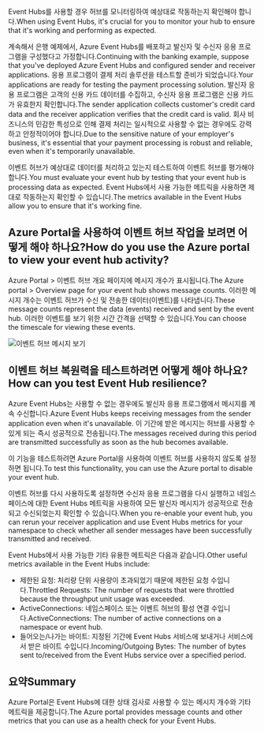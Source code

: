 <span data-ttu-id="4897f-101">Event Hubs를 사용할 경우 허브를 모니터링하여 예상대로 작동하는지 확인해야 합니다.</span><span class="sxs-lookup"><span data-stu-id="4897f-101">When using Event Hubs, it's crucial for you to monitor your hub to ensure that it's working and performing as expected.</span></span>

<span data-ttu-id="4897f-102">계속해서 은행 예제에서, Azure Event Hubs를 배포하고 발신자 및 수신자 응용 프로그램을 구성했다고 가정합니다.</span><span class="sxs-lookup"><span data-stu-id="4897f-102">Continuing with the banking example, suppose that you've deployed Azure Event Hubs and configured sender and receiver applications.</span></span> <span data-ttu-id="4897f-103">응용 프로그램이 결제 처리 솔루션을 테스트할 준비가 되었습니다.</span><span class="sxs-lookup"><span data-stu-id="4897f-103">Your applications are ready for testing the payment processing solution.</span></span> <span data-ttu-id="4897f-104">발신자 응용 프로그램은 고객의 신용 카드 데이터를 수집하고, 수신자 응용 프로그램은 신용 카드가 유효한지 확인합니다.</span><span class="sxs-lookup"><span data-stu-id="4897f-104">The sender application collects customer's credit card data and the receiver application verifies that the credit card is valid.</span></span> <span data-ttu-id="4897f-105">회사 비즈니스의 민감한 특성으로 인해 결제 처리는 일시적으로 사용할 수 없는 경우에도 강력하고 안정적이어야 합니다.</span><span class="sxs-lookup"><span data-stu-id="4897f-105">Due to the sensitive nature of your employer's business, it's essential that your payment processing is robust and reliable, even when it's temporarily unavailable.</span></span>

<span data-ttu-id="4897f-106">이벤트 허브가 예상대로 데이터를 처리하고 있는지 테스트하여 이벤트 허브를 평가해야 합니다.</span><span class="sxs-lookup"><span data-stu-id="4897f-106">You must evaluate your event hub by testing that your event hub is processing data as expected.</span></span> <span data-ttu-id="4897f-107">Event Hubs에서 사용 가능한 메트릭을 사용하면 제대로 작동하는지 확인할 수 있습니다.</span><span class="sxs-lookup"><span data-stu-id="4897f-107">The metrics available in the Event Hubs allow you to ensure that it's working fine.</span></span>

## <a name="how-do-you-use-the-azure-portal-to-view-your-event-hub-activity"></a><span data-ttu-id="4897f-108">Azure Portal을 사용하여 이벤트 허브 작업을 보려면 어떻게 해야 하나요?</span><span class="sxs-lookup"><span data-stu-id="4897f-108">How do you use the Azure portal to view your event hub activity?</span></span>

<span data-ttu-id="4897f-109">Azure Portal > 이벤트 허브 개요 페이지에 메시지 개수가 표시됩니다.</span><span class="sxs-lookup"><span data-stu-id="4897f-109">The Azure portal > Overview page for your event hub shows message counts.</span></span> <span data-ttu-id="4897f-110">이러한 메시지 개수는 이벤트 허브가 수신 및 전송한 데이터(이벤트)를 나타냅니다.</span><span class="sxs-lookup"><span data-stu-id="4897f-110">These message counts represent the data (events) received and sent by the event hub.</span></span> <span data-ttu-id="4897f-111">이러한 이벤트를 보기 위한 시간 간격을 선택할 수 있습니다.</span><span class="sxs-lookup"><span data-stu-id="4897f-111">You can choose the timescale for viewing these events.</span></span>

![이벤트 허브 메시지 보기](../media-draft/6-view-messages.png)

## <a name="how-can-you-test-event-hub-resilience"></a><span data-ttu-id="4897f-113">이벤트 허브 복원력을 테스트하려면 어떻게 해야 하나요?</span><span class="sxs-lookup"><span data-stu-id="4897f-113">How can you test Event Hub resilience?</span></span>

<span data-ttu-id="4897f-114">Azure Event Hubs는 사용할 수 없는 경우에도 발신자 응용 프로그램에서 메시지를 계속 수신합니다.</span><span class="sxs-lookup"><span data-stu-id="4897f-114">Azure Event Hubs keeps receiving messages from the sender application even when it's unavailable.</span></span> <span data-ttu-id="4897f-115">이 기간에 받은 메시지는 허브를 사용할 수 있게 되는 즉시 성공적으로 전송됩니다.</span><span class="sxs-lookup"><span data-stu-id="4897f-115">The messages received during this period are transmitted successfully as soon as the hub becomes available.</span></span>

<span data-ttu-id="4897f-116">이 기능을 테스트하려면 Azure Portal을 사용하여 이벤트 허브를 사용하지 않도록 설정하면 됩니다.</span><span class="sxs-lookup"><span data-stu-id="4897f-116">To test this functionality, you can use the Azure portal to disable your event hub.</span></span>

<span data-ttu-id="4897f-117">이벤트 허브를 다시 사용하도록 설정하면 수신자 응용 프로그램을 다시 실행하고 네임스페이스에 대한 Event Hubs 메트릭을 사용하여 모든 발신자 메시지가 성공적으로 전송되고 수신되었는지 확인할 수 있습니다.</span><span class="sxs-lookup"><span data-stu-id="4897f-117">When you re-enable your event hub, you can rerun your receiver application and use Event Hubs metrics for your namespace to check whether all sender messages have been successfully transmitted and received.</span></span>

<span data-ttu-id="4897f-118">Event Hubs에서 사용 가능한 기타 유용한 메트릭은 다음과 같습니다.</span><span class="sxs-lookup"><span data-stu-id="4897f-118">Other useful metrics available in the Event Hubs include:</span></span>

- <span data-ttu-id="4897f-119">제한된 요청: 처리량 단위 사용량이 초과되었기 때문에 제한된 요청 수입니다.</span><span class="sxs-lookup"><span data-stu-id="4897f-119">Throttled Requests: The number of requests that were throttled because the throughput unit usage was exceeded.</span></span>
- <span data-ttu-id="4897f-120">ActiveConnections: 네임스페이스 또는 이벤트 허브의 활성 연결 수입니다.</span><span class="sxs-lookup"><span data-stu-id="4897f-120">ActiveConnections: The number of active connections on a namespace or event hub.</span></span>
- <span data-ttu-id="4897f-121">들어오는/나가는 바이트: 지정된 기간에 Event Hubs 서비스에 보내거나 서비스에서 받은 바이트 수입니다.</span><span class="sxs-lookup"><span data-stu-id="4897f-121">Incoming/Outgoing Bytes: The number of bytes sent to/received from the Event Hubs service over a specified period.</span></span>

## <a name="summary"></a><span data-ttu-id="4897f-122">요약</span><span class="sxs-lookup"><span data-stu-id="4897f-122">Summary</span></span>

<span data-ttu-id="4897f-123">Azure Portal은 Event Hubs에 대한 상태 검사로 사용할 수 있는 메시지 개수와 기타 메트릭을 제공합니다.</span><span class="sxs-lookup"><span data-stu-id="4897f-123">The Azure portal provides message counts and other metrics that you can use as a health check for your Event Hubs.</span></span>
